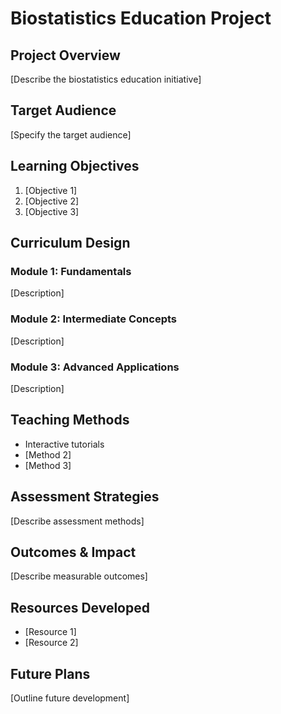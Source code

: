# Biostatistics Education Project

## Project Overview

[Describe the biostatistics education initiative]

## Target Audience

[Specify the target audience]

## Learning Objectives

1. [Objective 1]
2. [Objective 2]
3. [Objective 3]

## Curriculum Design

### Module 1: Fundamentals
[Description]

### Module 2: Intermediate Concepts
[Description]

### Module 3: Advanced Applications
[Description]

## Teaching Methods

- Interactive tutorials
- [Method 2]
- [Method 3]

## Assessment Strategies

[Describe assessment methods]

## Outcomes & Impact

[Describe measurable outcomes]

## Resources Developed

- [Resource 1]
- [Resource 2]

## Future Plans

[Outline future development]